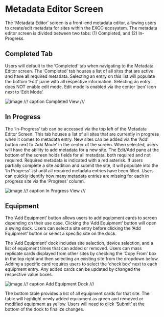 # **Metadata Editor Screen**
The ‘Metadata Editor’ screen is a front-end metadata editor, allowing users to create/edit metadata for sites within the EXCO ecosystem. The metadata editor screen is divided between two tabs: (1) Completed, and (2) In-Progress. 

## **Completed Tab**
Users will default to the ‘Completed’ tab when navigating to the Metadata Editor screen. The ‘Completed’ tab houses a list of all sites that are active and have all required metadata. Selecting an entry on this list will populate the bottom ‘Edit’ pane with all respective information. Selecting an entry does NOT enable edit mode. Edit mode is enabled via the center ‘pen’ icon next to ‘Edit Mode’.

![image](https://github.com/user-attachments/assets/8cce0434-fd26-4918-84bd-83141145f0bd)
/// caption
Completed View
///

## **In Progress**
The ‘In-Progress’ tab can be accessed via the top left of the Metadata Editor Screen. This tab houses a list of all sites that are currently in progress when it comes to metadata entry. New sites can be added via the ‘Add’ button next to ‘Add Mode’ in the center of the screen. When selected, users will have the ability to add metadata for a new site. The Edit/Add pane at the bottom of the screen holds fields for all metadata, both required and not required. Required metadata is indicated with a red asterisk. If users partially complete a site addition and submit the site, it will populate into the ‘In Progress’ list until all required metadata entries have been filled. Users can quickly identify how many metadata entries are missing for each in progress site via the ‘Progress’ column.

![image](https://github.com/user-attachments/assets/a2b7db8c-999e-47fa-9dec-8ed57938f42d)
/// caption
In Progress View
///

## **Equipment**
The ‘Add Equipment’ button allows users to add equipment cards to screen depending on their use case. Clicking the ‘Add Equipment’ button will open a swing dock. Users can select a site entry before clicking the ‘Add Equipment' button or select a specific site on the dock.

The ‘Add Equipment’ dock includes site selection, device selection, and a list of equipment times that can added or removed. Users can mass replicate cards displayed from other sites by checking the ‘Copy From’ box in the top right and then selecting an existing site from the dropdown below. Adding a specific card requires users to select the ‘check box’ next to each equipment entry. Any added cards can be updated by changed the respective value boxes.

![image](https://github.com/user-attachments/assets/f549e999-ab7a-4547-a58a-5d8fc494f323)
/// caption
Add Equipment Dock
///

The bottom table provides a list of all equipment cards for that site. The table will highlight newly added equipment as green and removed or modified equipment as yellow. Users will need to click ‘Submit’ at the bottom of the dock to finalize changes.
